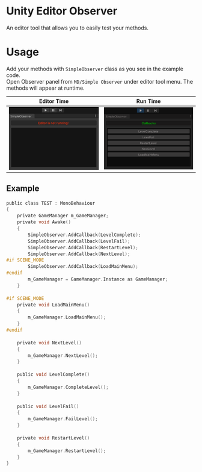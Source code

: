 # Unity Editor Observer
An editor tool that allows you to easily test your methods.

# Usage
Add your methods with `SimpleObserver` class as you see in the example code.  
Open Observer panel from `MD/Simple Observer` under editor tool menu. The methods will appear at runtime.  

|Editor Time|Run Time|
|----|---|
|<img src="/.github/screenshots/SOeditorTime.png">|<img src="/.github/screenshots/SORunTime.png">|


## Example
```c
public class TEST : MonoBehaviour
{
    private GameManager m_GameManager;
    private void Awake()
    {
        SimpleObserver.AddCallback(LevelComplete);
        SimpleObserver.AddCallback(LevelFail);
        SimpleObserver.AddCallback(RestartLevel);
        SimpleObserver.AddCallback(NextLevel);
#if SCENE_MODE
        SimpleObserver.AddCallback(LoadMainMenu);
#endif
        m_GameManager = GameManager.Instance as GameManager;
    }
    
#if SCENE_MODE
    private void LoadMainMenu()
    {
        m_GameManager.LoadMainMenu();
    }
#endif

    private void NextLevel()
    {
        m_GameManager.NextLevel();
    }

    public void LevelComplete()
    {
        m_GameManager.CompleteLevel();
    }

    public void LevelFail()
    {
        m_GameManager.FailLevel();
    }

    private void RestartLevel()
    {
        m_GameManager.RestartLevel();
    }
}
```` 
